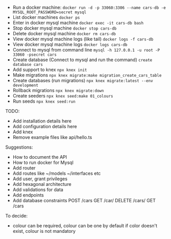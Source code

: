 
- Run a docker machine:
`docker run -d -p 33060:3306 --name cars-db -e MYSQL_ROOT_PASSWORD=secret mysql`
- List docker machines
`docker ps`
- Enter in docker mysql machine
`docker exec -it cars-db bash`
- Stop docker mysql machine
`docker stop cars-db`
- Delete docker mysql machine
`docker rm cars-db`
- View docker mysql machine logs (like tail)
`docker logs -f cars-db`
- View docker mysql machine logs
`docker logs cars-db`
- Connect to mysql from command line
`mysql -h 127.0.0.1 -u root -P 33060 -psecret cars`
- Create database (Connect to mysql and run the command)
`create database cars`
- Add support to knex
`npx knex init`
- Make migrations
`npx knex migrate:make migration_create_cars_table`
- Create databases (run migrations)
`npx knex migrate:latest --env development`
- Rollback migrations
`npx knex migrate:down`
- Create seeders
`npx knex seed:make 01_colours`
- Run seeds
`npx knex seed:run`

TODO:

- Add installation details here
- Add configuration details here
- Add knex
- Remove example files like api/hello.ts

Suggestions:
- How to document the API
- How to run docker for Mysql
- Add router
- Add routes like ~/models ~/interfaces etc
- Add user, grant privileges
- Add hexagonal architecture 
- Add validations for data
- Add endpoints
- Add database constraints
POST /cars
GET /car/<id>
DELETE /cars/<id>
GET /cars

To decide:
- colour can be required, colour can be one by default if color doesn't exist, colour is not mandatory

